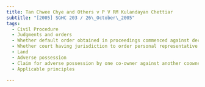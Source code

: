```yaml
---
title: Tan Chwee Chye and Others v P V RM Kulandayan Chettiar 
subtitle: "[2005] SGHC 203 / 26\_October\_2005"
tags:
  - Civil Procedure
  - Judgments and orders
  - Whether default order obtained in proceedings commenced against deceased person valid
  - Whether court having jurisdiction to order personal representative of deceased person\'s estate to be made party to proceedings after default order made
  - Land
  - Adverse possession
  - Claim for adverse possession by one co-owner against another coowner
  - Applicable principles

---
```


